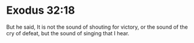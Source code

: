 # Exodus 32:18

But he said, It is not the sound of shouting for victory, or the sound of the cry of defeat, but the sound of singing that I hear.
